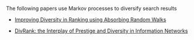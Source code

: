 The following papers use Markov processes to diversify search results

- [Improving Diversity in Ranking using Absorbing Random Walks](http://pages.cs.wisc.edu/~jerryzhu/pub/grasshopper.pdf)

- [DivRank: the Interplay of Prestige and Diversity in Information Networks](http://tangra.cs.yale.edu/~radev/si/papers/SIGKDD2010.pdf)
